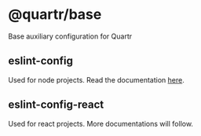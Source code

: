 # @quartr/base

Base auxiliary configuration for Quartr

## eslint-config

Used for node projects. Read the documentation [here](https://bitbucket.org/quartrapp/base/src/main/eslint-config/).

## eslint-config-react

Used for react projects. More documentations will follow.

